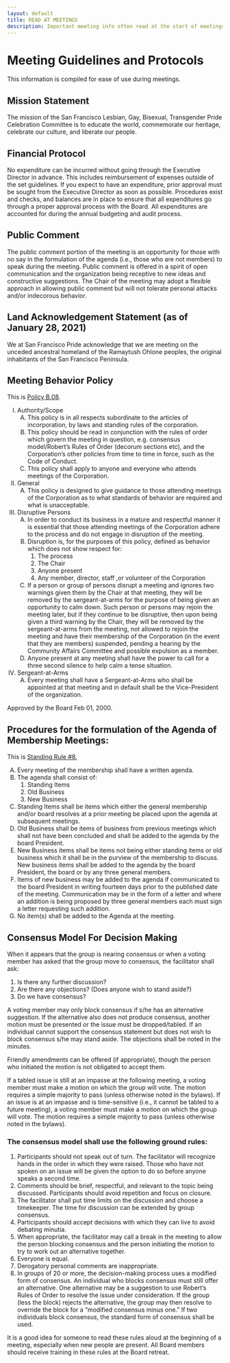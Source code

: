 ```yaml
---
layout: default
title: READ AT MEETINGS
description: Important meeting info often read at the start of meetings. 
---
```

# Meeting Guidelines and Protocols

This information is compiled for ease of use during meetings.

## Mission Statement

The mission of the San Francisco Lesbian, Gay, Bisexual, Transgender Pride Celebration Committee is to educate the world, commemorate our heritage, celebrate our culture, and liberate our people.

## Financial Protocol

No expenditure can be incurred without going through the Executive Director in advance. This includes reimbursement of expenses outside of the set guidelines. If you expect to have an expenditure, prior approval must be sought from  the Executive Director as soon as possible. Procedures exist and checks, and balances are in place to ensure that all expenditures go through a proper approval process with the Board. All expenditures are accounted for during the annual budgeting and audit process.

## Public Comment

The public comment portion of the meeting is an opportunity for those with no say in the formulation of the agenda (i.e., those who are not members) to speak during the meeting. Public comment is offered in a spirit of open communication and the organization being receptive to new ideas and constructive suggestions. 
The Chair of the meeting may adopt a flexible approach in allowing public comment but will not tolerate personal attacks and/or indecorous behavior.

## Land Acknowledgement Statement (as of January 28, 2021)

We at San Francisco Pride acknowledge that we are meeting on the unceded ancestral homeland of the Ramaytush Ohlone peoples, the original inhabitants of the San Francisco Peninsula.

## Meeting Behavior Policy

This is [Policy B.08](https://cdn.sfpride.org/docs/BYLAWS-POLICIES_SFPride_010220-1.pdf#page=85).

<ol type="I">
    <li>Authority/Scope
        <ol type="A">
            <li>This policy is in all respects subordinate to the articles of incorporation, by laws and standing rules of the corporation.</li>
            <li>This policy should be read in conjunction with the rules of order which govern the meeting in question, e.g. consensus model/Robert’s Rules of Order (decorum sections etc), and the Corporation’s other policies from time to time in force, such as the Code of Conduct.</li>
            <li>This policy shall apply to anyone and everyone who attends meetings of the
Corporation.</li>
        </ol>
    </li>
    <li>General
        <ol type="A">
            <li>This policy is designed to give guidance to those attending meetings of the Corporation as to what standards of behavior are required and what is unacceptable.</li>
        </ol>    
    </li>
    <li>Disruptive Persons
        <ol type="A">
            <li>In order to conduct its business in a mature and respectful manner it is essential that those attending meetings of the Corporation adhere to the process and do not engage in disruption of the meeting.</li>
            <li>Disruption is, for the purposes of this policy, defined as behavior which does not show respect for:
                <ol>
                    <li>The process</li>
                    <li>The Chair</li>
                    <li>Anyone present</li>
                    <li>Any member, director, staff ,or volunteer of the Corporation</li>
                </ol>
            </li>
            <li>If a person or group of persons disrupt a meeting and ignores two warnings given them by the Chair at that meeting, they will be removed by the sergeant-at-arms for the purpose of being given an opportunity to calm down. Such person or persons may rejoin the meeting later, but if they continue to be disruptive, then upon being given a third warning by the Chair, they will be removed by the sergeant-at-arms from the meeting, not allowed to rejoin the meeting and have their membership of the Corporation (in the event that they are members) suspended, pending a hearing by the Community Affairs Committee and possible expulsion as a member.</li>
            <li>Anyone present at any meeting shall have the power to call for a three second silence to help calm a tense situation.</li>
        </ol>
    </li>
    <li>Sergeant-at-Arms
        <ol type="A">
            <li>Every meeting shall have a Sergeant-at-Arms who shall be appointed at that meeting and in default shall be the Vice-President of the organization.</li>
        </ol>
    </li>
</ol>
<p class="text-end">Approved by the Board Feb 01, 2000.</p>


## Procedures for the formulation of the Agenda of Membership Meetings:

This is [Standing Rule #8.](https://cdn.sfpride.org/docs/BYLAWS-POLICIES_SFPride_010220-1.pdf#page=23)

<ol type="A">
    <li>Every meeting of the membership shall have a written agenda.</li>
    <li>The agenda shall consist of:
        <ol>
        <li>Standing Items</li>
        <li>Old Business</li>
        <li>New Business</li>
        </ol>    
    </li>
    <li>Standing Items shall be items which either the general membership and/or board resolves at a prior meeting be placed upon the agenda at subsequent meetings.</li>
    <li>Old Business shall be items of business from previous meetings which shall not have been concluded and shall be added to the agenda by the board President.</li>
    <li>New Business items shall be items not being either standing items or old business which it shall be in the purview of the membership to discuss. New business items shall be added to the agenda by the board President, the board or by any three general members.</li>
    <li>Items of new business may be added to the agenda if communicated to the board President in writing fourteen days prior to the published date of the meeting. Communication may be in the form of a letter and where an addition is being proposed by three general members each must sign a letter requesting such addition.</li>
    <li>No item(s) shall be added to the Agenda at the meeting.</li>
</ol>  

## Consensus Model For Decision Making
When it appears that the group is nearing consensus or when a voting member has asked that the group move to consensus, the facilitator shall ask:

1. Is there any further discussion?
2. Are there any objections? (Does anyone wish to stand aside?)
3. Do we have consensus?

A voting member may only block consensus if s/he has an alternative suggestion. 
If the alternative also does not produce consensus, another motion must be presented or the issue must be dropped/tabled. 
If an individual cannot support the consensus statement but does not wish to block consensus s/he may stand aside. 
The objections shall be noted in the minutes.

Friendly amendments can be offered (if appropriate), though the person who initiated the motion is not obligated to accept them.

If a tabled issue is still at an impasse at the following meeting, 
a voting member must make a motion on which the group will vote. 
The motion requires a simple majority to pass (unless otherwise noted in the bylaws).
If an issue is at an impasse and is time-sensitive (i.e., it cannot be tabled to a future meeting), 
a voting member must make a motion on which the group will vote. 
The motion requires a simple majority to pass (unless otherwise noted in the bylaws).

### The consensus model shall use the following ground rules:
1. Participants should not speak out of turn. The facilitator will recognize hands in the order in which they were raised. Those who have not spoken on an issue will be given the option to do so before anyone speaks a second time.
2. Comments should be brief, respectful, and relevant to the topic being discussed. Participants should avoid repetition and focus on closure.
3. The facilitator shall put time limits on the discussion and choose a timekeeper. The time for discussion can be extended by group consensus.
4. Participants should accept decisions with which they can live to avoid debating minutia.
5. When appropriate, the facilitator may call a break in the meeting to allow the person blocking consensus and the person initiating the motion to try to work out an alternative together.
6. Everyone is equal.
6. Derogatory personal comments are inappropriate.
7. In groups of 20 or more, the decision-making process uses a modified form of consensus. An individual who blocks consensus must still offer an alternative. One alternative may be a suggestion to use Robert’s Rules of Order to resolve the issue under consideration. If the group (less the block) rejects the alternative, the group may then resolve to override the block for a “modified consensus minus one.” If two individuals block consensus, the standard form of consensus shall be used.

It is a good idea for someone to read these rules aloud at the beginning of a meeting, especially when new people are present. All Board members should receive training in these rules at the Board retreat.